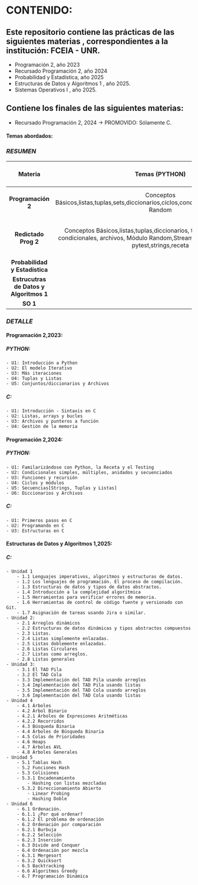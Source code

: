 # CONTENIDO:
## Este repositorio contiene las prácticas de las siguientes materias , correspondientes a la institución: FCEIA - UNR.
* Programación 2, año 2023
* Recursado Programación 2, año 2024
* Probabilidad y Estadística, año 2025
* Estructuras de Datos y Algoritmos 1 , año 2025.
* Sistemas Operativos I , año 2025.

## Contiene los finales de las siguientes materias:
* Recursado Programación 2, 2024 -> PROMOVIDO: Sólamente C.

#### Temas abordados:

### ***RESUMEN***


Materia | Temas (PYTHON) | Temas (C) |  Temas(R + RStudio)
:---: | :---: | :---: | :--: 
**Programación 2** | Conceptos Básicos,listas,tuplas,sets,diccionarios,ciclos,condicionales,archivos,módulo Random | Conceptos Básicos,ciclos,condicionales,archivos,estructuras con punteros, memoria dinámica y estática,punteros,char, switch |
**Redictado Prog 2** | Conceptos Básicos,listas,tuplas,diccionarios, tipos de ciclos, tipos de condicionales, archivos, Módulo Random,Streamlit,Math.lib,csv, Proyecto, pytest,strings,receta | Introducción, conceptos básicos, ciclos, tipos de condicionales, switch, punteros,estructuras simples, receta, assert.h y librerías string.h, stdlib.h  (manejo de entrada estándar y personalizada)|
**Probabilidad y Estadística** |  |  | Uso de Software |
**Estrucutras de Datos y Algoritmos 1** |  | Punteros a función , Arrays, Listas, Pilas y Colas, Árboles, Heap, Tablas Hash, Introducción a los algoritmos , Ordenamiento |  |
**SO 1** |  | Signals |  |

### ***DETALLE***

#### Programación 2,2023:
  ##### *PYTHON:*
    - U1: Introducción a Python
    - U2: El modelo Iterativo
    - U3: Más iteraciones
    - U4: Tuplas y Listas
    - U5: Conjuntos/diccionarios y Archivos
  ##### *C:*
    - U1: Introducción - Sintaxis en C
    - U2: Listas, arrays y bucles
    - U3: Archivos y punteros a función
    - U4: Gestión de la memoria

#### Programación 2,2024:
  ##### *PYTHON:*
    - U1: Familarizándose con Python, la Receta y el Testing
    - U2: Condicionales simples, múltiples, anidados y secuenciados
    - U3: Funciones y recursión
    - U4: Ciclos y módulos
    - U5: Secuencias[Strings, Tuplas y Listas]
    - U6: Diccionarios y Archivos
  ##### *C:*
    - U1: Primeros pasos en C
    - U2: Programando en C
    - U3: Estructuras en C


#### Estructuras de Datos y Algoritmos 1,2025:
  ##### *C:*
    - Unidad 1
        - 1.1 Lenguajes imperativos, algoritmos y estructuras de datos.
        - 1.2 Los lenguajes de programación. El proceso de compilación.
        - 1.3 Estructuras de datos y tipos de datos abstractos.
        - 1.4 Introducción a la complejidad algorítmica
        - 1.5 Herramientas para verificar errores de memoria.
        - 1.6 Herramientas de control de código fuente y versionado con Git.
        - 1.7 Asignación de tareas usando Jira o similar.
    - Unidad 2:
        - 2.1 Arreglos dinámicos
        - 2.2 Estructuras de datos dinámicas y tipos abstractos compuestos
        - 2.3 Listas.
        - 2.4 Listas simplemente enlazadas.
        - 2.5 Listas doblemente enlazadas.
        - 2.6 Listas Circulares
        - 2.7 Listas como arreglos.
        - 2.8 Listas generales
    - Unidad 3:
        - 3.1 El TAD Pila
        - 3.2 El TAD Cola
        - 3.3 Implementación del TAD Pila usando arreglos
        - 3.4 Implementación del TAD Pila usando listas
        - 3.5 Implementación del TAD Cola usando arreglos
        - 3.6 Implementación del TAD Cola usando listas
    - Unidad 4
        - 4.1 Árboles
        - 4.2 Árbol Binario
        - 4.2.1 Árboles de Expresiones Aritméticas
        - 4.2.2 Recorridos
        - 4.3 Búsqueda Binaria
        - 4.4 Árboles de Búsqueda Binaria
        - 4.5 Colas de Prioridades
        - 4.6 Heaps
        - 4.7 Árboles AVL
        - 4.8 Árboles Generales
    - Unidad 5
        - 5.1 Tablas Hash
        - 5.2 Funciones Hash
        - 5.3 Colisiones
        - 5.3.1 Encadenamiento
            - Hashing con listas mezcladas
        - 5.3.2 Direccionamiento Abierto
            - Linear Probing
            - Hashing Doble
    - Unidad 6
        - 6.1 Ordenación.
        - 6.1.1 ¿Por qué ordenar?
        - 6.1.2 El problema de ordenación
        - 6.2 Ordenación por comparación
        - 6.2.1 Burbuja
        - 6.2.2 Selección
        - 6.2.3 Inserción
        - 6.3 Divide and Conquer
        - 6.4 Ordenación por mezcla
        - 6.3.1 Mergesort
        - 6.3.2 Quicksort
        - 6.5 Backtracking
        - 6.6 Algoritmos Greedy
        - 6.7 Programación Dinámica


